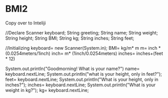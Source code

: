 # BMI2
Copy over to Inteliji


//Declare
Scanner keyboard;
String greeting;
String name;
String weight;
String height;
String BMI;
String kg;
String inches;
String feet;



//Initializing
keyboard= new Scanner(System.in);
BMI= kg/m* m
m= inch * (0.0254meters/1inch)
inch= m* (1inch/0.0254meters)
inches= inches+(feet * 12)



System.out.println("Goodmorning! What is your name?")
name= keyboard.nextLine;
System.out.println("what is your height, only in feet?");
feet= keyboard.nextLine;
System.out.println("What is your height, only in inches?");
inches= keyboard.nextLine;
System.out.println("What is your weight in kg?");
kg= keyboard.nextLine;












